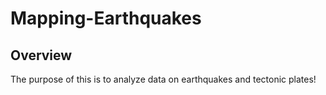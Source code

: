 # Mapping-Earthquakes

## Overview
The purpose of this is to analyze data on earthquakes and tectonic plates!
